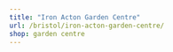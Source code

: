 ```yaml
---
title: "Iron Acton Garden Centre"
url: /bristol/iron-acton-garden-centre/
shop: garden centre
---
```

